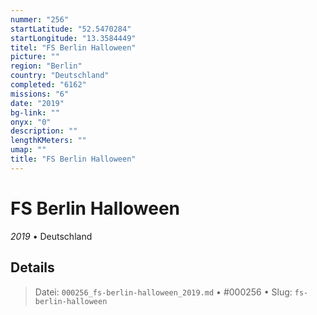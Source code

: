 ```yaml
---
nummer: "256"
startLatitude: "52.5470284"
startLongitude: "13.3584449"
titel: "FS Berlin Halloween"
picture: ""
region: "Berlin"
country: "Deutschland"
completed: "6162"
missions: "6"
date: "2019"
bg-link: ""
onyx: "0"
description: ""
lengthKMeters: ""
umap: ""
title: "FS Berlin Halloween"
---
```

# FS Berlin Halloween

*2019* • Deutschland



## Details








> Datei: `000256_fs-berlin-halloween_2019.md` • #000256 • Slug: `fs-berlin-halloween`
